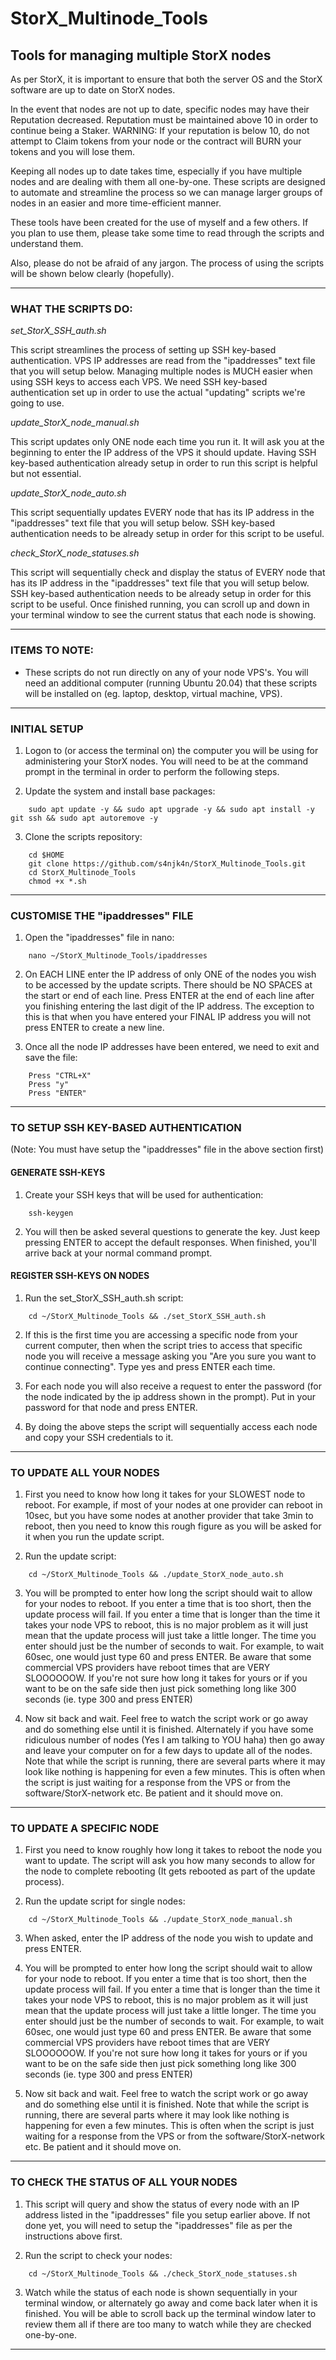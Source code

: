 # StorX_Multinode_Tools
## Tools for managing multiple StorX nodes



As per StorX, it is important to ensure that both the server OS and the StorX software are up to date on StorX nodes. 

In the event that nodes are not up to date, specific nodes may have their Reputation decreased. Reputation must be maintained above 10 in order to
continue being a Staker. WARNING: If your reputation is below 10, do not attempt to Claim tokens from your node or the contract will BURN your tokens
and you will lose them.

Keeping all nodes up to date takes time, especially if you have multiple nodes and are dealing with them all one-by-one. These scripts are designed
to automate and streamline the process so we can manage larger groups of nodes in an easier and more time-efficient manner.

These tools have been created for the use of myself and a few others. If you plan to use them, please take some time to read through the scripts and
understand them.

Also, please do not be afraid of any jargon. The process of using the scripts will be shown below clearly (hopefully).

---

### WHAT THE SCRIPTS DO:


_set_StorX_SSH_auth.sh_

This script streamlines the process of setting up SSH key-based authentication. VPS IP addresses are read from the "ipaddresses" text file that you
will setup below. Managing multiple nodes is MUCH easier when using SSH keys to access each VPS. We need SSH key-based authentication set up in order
to use the actual "updating" scripts we're going to use.


_update_StorX_node_manual.sh_

This script updates only ONE node each time you run it. It will ask you at the beginning to enter the IP address of the VPS it should update. Having
SSH key-based authentication already setup in order to run this script is helpful but not essential.


_update_StorX_node_auto.sh_

This script sequentially updates EVERY node that has its IP address in the "ipaddresses" text file that you will setup below. SSH key-based
authentication needs to be already setup in order for this script to be useful.


_check_StorX_node_statuses.sh_

This script will sequentially check and display the status of EVERY node that has its IP address in the "ipaddresses" text file that you will setup
below. SSH key-based authentication needs to be already setup in order for this script to be useful. Once finished running, you can scroll up and down
in your terminal window to see the current status that each node is showing.

---

### ITEMS TO NOTE:

* These scripts do not run directly on any of your node VPS's. You will need an additional computer (running Ubuntu 20.04) that these scripts will be
  installed on (eg. laptop, desktop, virtual machine, VPS).

---

### INITIAL SETUP

1. Logon to (or access the terminal on) the computer you will be using for administering your StorX nodes. You will need to be at the command prompt
   in the terminal in order to perform the following steps.

2. Update the system and install base packages:

```
    sudo apt update -y && sudo apt upgrade -y && sudo apt install -y git ssh && sudo apt autoremove -y
```

3. Clone the scripts repository:

```
    cd $HOME    
    git clone https://github.com/s4njk4n/StorX_Multinode_Tools.git
    cd StorX_Multinode_Tools
    chmod +x *.sh
```

---

### CUSTOMISE THE "ipaddresses" FILE

1. Open the "ipaddresses" file in nano:

```
    nano ~/StorX_Multinode_Tools/ipaddresses
```

2. On EACH LINE enter the IP address of only ONE of the nodes you wish to be accessed by the update scripts. There should be NO SPACES at the start
   or end of each line. Press ENTER at the end of each line after you finishing entering the last digit of the IP address. The exception to this is
   that when you have entered your FINAL IP address you will not press ENTER to create a new line.

3. Once all the node IP addresses have been entered, we need to exit and save the file:

```
    Press "CTRL+X" 
    Press "y"
    Press "ENTER"
```

---

### TO SETUP SSH KEY-BASED AUTHENTICATION

(Note: You must have setup the "ipaddresses" file in the above section first)


#### GENERATE SSH-KEYS 

1. Create your SSH keys that will be used for authentication:

```
    ssh-keygen
```

2. You will then be asked several questions to generate the key. Just keep pressing ENTER to accept the default responses. When finished, you'll
   arrive back at your normal command prompt.


#### REGISTER SSH-KEYS ON NODES

1. Run the set_StorX_SSH_auth.sh script:

```
    cd ~/StorX_Multinode_Tools && ./set_StorX_SSH_auth.sh
```

2. If this is the first time you are accessing a specific node from your current computer, then when the script tries to access that specific
   node you will receive a message asking you "Are you sure you want to continue connecting". Type yes and press ENTER each time.

3. For each node you will also receive a request to enter the password (for the node indicated by the ip address shown in the prompt). Put in
   your password for that node and press ENTER.

4. By doing the above steps the script will sequentially access each node and copy your SSH credentials to it.

---

### TO UPDATE ALL YOUR NODES

1. First you need to know how long it takes for your SLOWEST node to reboot. For example, if most of your nodes at one provider can reboot in
   10sec, but you have some nodes at another provider that take 3min to reboot, then you need to know this rough figure as you will be asked
   for it when you run the update script.

2. Run the update script:

```
    cd ~/StorX_Multinode_Tools && ./update_StorX_node_auto.sh
```

3. You will be prompted to enter how long the script should wait to allow for your nodes to reboot. If you enter a time that is too short, then
   the update process will fail. If you enter a time that is longer than the time it takes your node VPS to reboot, this is no major problem as
   it will just mean that the update process will just take a little longer. The time you enter should just be the number of seconds to wait. 
   For example, to wait 60sec, one would just type 60 and press ENTER. Be aware that some commercial VPS providers have reboot times that are
   VERY SLOOOOOOW. If you're not sure how long it takes for yours or if you want to be on the safe side then just pick something long like
   300 seconds (ie. type 300 and press ENTER)

4. Now sit back and wait. Feel free to watch the script work or go away and do something else until it is finished. Alternately if you have some
   ridiculous number of nodes (Yes I am talking to YOU haha) then go away and leave your computer on for a few days to update all of the nodes.
   Note that while the script is running, there are several parts where it may look like nothing is happening for even a few minutes. This is
   often when the script is just waiting for a response from the VPS or from the software/StorX-network etc. Be patient and it should move on.

---

### TO UPDATE A SPECIFIC NODE

1. First you need to know roughly how long it takes to reboot the node you want to update. The script will ask you how many seconds to allow for
   the node to complete rebooting (It gets rebooted as part of the update process).

2. Run the update script for single nodes:

```
    cd ~/StorX_Multinode_Tools && ./update_StorX_node_manual.sh
```

3. When asked, enter the IP address of the node you wish to update and press ENTER.

4. You will be prompted to enter how long the script should wait to allow for your node to reboot. If you enter a time that is too short, then
   the update process will fail. If you enter a time that is longer than the time it takes your node VPS to reboot, this is no major problem as
   it will just mean that the update process will just take a little longer. The time you enter should just be the number of seconds to wait.
   For example, to wait 60sec, one would just type 60 and press ENTER. Be aware that some commercial VPS providers have reboot times that are
   VERY SLOOOOOOW. If you're not sure how long it takes for yours or if you want to be on the safe side then just pick something long like
   300 seconds (ie. type 300 and press ENTER)

5. Now sit back and wait. Feel free to watch the script work or go away and do something else until it is finished. Note that while the script is
   running, there are several parts where it may look like nothing is happening for even a few minutes. This is often when the script is just
   waiting for a response from the VPS or from the software/StorX-network etc. Be patient and it should move on.

---

### TO CHECK THE STATUS OF ALL YOUR NODES

1. This script will query and show the status of every node with an IP address listed in the "ipaddresses" file you setup earlier above. If not
   done yet, you will need to setup the "ipaddresses" file as per the instructions above first.

2. Run the script to check your nodes:

```
    cd ~/StorX_Multinode_Tools && ./check_StorX_node_statuses.sh
```

3. Watch while the status of each node is shown sequentially in your terminal window, or alternately go away and come back later when it is finished.
   You will be able to scroll back up the terminal window later to review them all if there are too many to watch while they are checked one-by-one.

---
